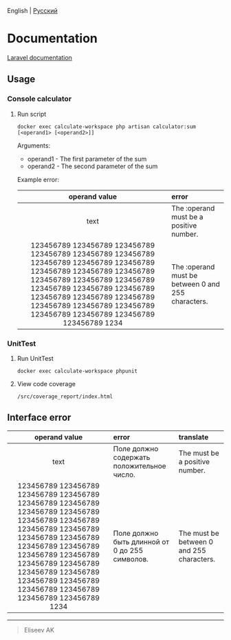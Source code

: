 English | [Русский](https://github.com/cs-eliseev/laravel-calculator-example/blob/master/src/README.ru_RU.md)

Documentation
=======

[Laravel documentation](https://laravel.com/docs)

## Usage

### Console calculator

1. Run script

    ```shell
    docker exec calculate-workspace php artisan calculator:sum [<operand1> [<operand2>]]
    ```

    Arguments:
    
    * operand1 - The first parameter of the sum
    * operand2 - The second parameter of the sum

    Example error:

    |operand value|error|
    |:---:|:---|
    |text|The :operand must be a positive number.|
    |123456789 123456789 123456789 123456789 123456789 123456789 123456789 123456789 123456789 123456789 123456789 123456789 123456789 123456789 123456789 123456789 123456789 123456789 123456789 123456789 123456789 123456789 123456789 123456789 123456789 123456789 123456789 123456789 1234|The :operand must be between 0 and 255 characters.|
    

### UnitTest

1. Run UnitTest

    ```shell
    docker exec calculate-workspace phpunit
    ```

1. View code coverage

    ```
   /src/coverage_report/index.html
   ```


## Interface error

|operand value|error|translate|
|:---:|:---|:---|
|text|Поле должно содержать положительное число.|The must be a positive number.|
|123456789 123456789 123456789 123456789 123456789 123456789 123456789 123456789 123456789 123456789 123456789 123456789 123456789 123456789 123456789 123456789 123456789 123456789 123456789 123456789 123456789 123456789 123456789 123456789 123456789 123456789 123456789 123456789 1234|Поле должно быть длинной от 0 до 255 символов.|The must be between 0 and 255 characters.|


***

> Eliseev AK

